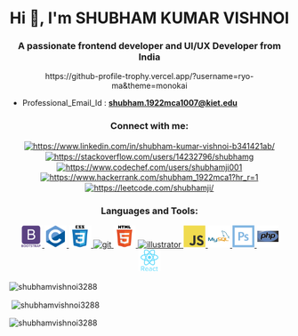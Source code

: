 <h1 align="center">Hi 👋, I'm SHUBHAM KUMAR VISHNOI</h1>
<h3 align="center">A passionate frontend developer and UI/UX Developer from India</h3>

<center>
https://github-profile-trophy.vercel.app/?username=ryo-ma&theme=monokai
</center>


- Professional_Email_Id : **shubham.1922mca1007@kiet.edu**

<h3 align="center">Connect with me:</h3>
<p align="center">
<a href="https://www.linkedin.com/in/shubham-kumar-vishnoi-b341421ab/" target="blank"><img align="center" src="https://raw.githubusercontent.com/rahuldkjain/github-profile-readme-generator/master/src/images/icons/Social/linked-in-alt.svg" alt="https://www.linkedin.com/in/shubham-kumar-vishnoi-b341421ab/" height="30" width="40" /></a>
<a href="https://stackoverflow.com/users/https://stackoverflow.com/users/14232796/shubhamg" target="blank"><img align="center" src="https://raw.githubusercontent.com/rahuldkjain/github-profile-readme-generator/master/src/images/icons/Social/stack-overflow.svg" alt="https://stackoverflow.com/users/14232796/shubhamg" height="30" width="40" /></a>
<a href="https://www.codechef.com/users/shubhamji001" target="blank"><img align="center" src="https://cdn.jsdelivr.net/npm/simple-icons@3.1.0/icons/codechef.svg" alt="https://www.codechef.com/users/shubhamji001" height="30" width="40" /></a>
<a href="https://www.hackerrank.com/shubham_1922mca1" target="blank"><img align="center" src="https://raw.githubusercontent.com/rahuldkjain/github-profile-readme-generator/master/src/images/icons/Social/hackerrank.svg" alt="https://www.hackerrank.com/shubham_1922mca1?hr_r=1" height="30" width="40" /></a>
<a href="https://leetcode.com/shubhamji/" target="blank"><img align="center" src="https://raw.githubusercontent.com/rahuldkjain/github-profile-readme-generator/master/src/images/icons/Social/leet-code.svg" alt="https://leetcode.com/shubhamji/" height="30" width="40" /></a>
</p>

<h3 align="center">Languages and Tools:</h3>
<p align="center"> <a href="https://getbootstrap.com" target="_blank"> <img src="https://raw.githubusercontent.com/devicons/devicon/master/icons/bootstrap/bootstrap-plain-wordmark.svg" alt="bootstrap" width="40" height="40"/> </a> <a href="https://www.cprogramming.com/" target="_blank"> <img src="https://raw.githubusercontent.com/devicons/devicon/master/icons/c/c-original.svg" alt="c" width="40" height="40"/> </a> <a href="https://www.w3schools.com/css/" target="_blank"> <img src="https://raw.githubusercontent.com/devicons/devicon/master/icons/css3/css3-original-wordmark.svg" alt="css3" width="40" height="40"/> </a> <a href="https://git-scm.com/" target="_blank"> <img src="https://www.vectorlogo.zone/logos/git-scm/git-scm-icon.svg" alt="git" width="40" height="40"/> </a> <a href="https://www.w3.org/html/" target="_blank"> <img src="https://raw.githubusercontent.com/devicons/devicon/master/icons/html5/html5-original-wordmark.svg" alt="html5" width="40" height="40"/> </a> <a href="https://www.adobe.com/in/products/illustrator.html" target="_blank"> <img src="https://www.vectorlogo.zone/logos/adobe_illustrator/adobe_illustrator-icon.svg" alt="illustrator" width="40" height="40"/> </a> <a href="https://developer.mozilla.org/en-US/docs/Web/JavaScript" target="_blank"> <img src="https://raw.githubusercontent.com/devicons/devicon/master/icons/javascript/javascript-original.svg" alt="javascript" width="40" height="40"/> </a> <a href="https://www.mysql.com/" target="_blank"> <img src="https://raw.githubusercontent.com/devicons/devicon/master/icons/mysql/mysql-original-wordmark.svg" alt="mysql" width="40" height="40"/> </a> <a href="https://www.photoshop.com/en" target="_blank"> <img src="https://raw.githubusercontent.com/devicons/devicon/master/icons/photoshop/photoshop-line.svg" alt="photoshop" width="40" height="40"/> </a> <a href="https://www.php.net" target="_blank"> <img src="https://raw.githubusercontent.com/devicons/devicon/master/icons/php/php-original.svg" alt="php" width="40" height="40"/> </a> <a href="https://reactjs.org/" target="_blank"> <img src="https://raw.githubusercontent.com/devicons/devicon/master/icons/react/react-original-wordmark.svg" alt="react" width="40" height="40"/> </a> </p>

<p><img align="center" src="https://github-readme-stats.vercel.app/api/top-langs?username=shubhamvishnoi3288&show_icons=true&locale=en&layout=compact" alt="shubhamvishnoi3288" /></p>

<p>&nbsp;<img align="center" src="https://github-readme-stats.vercel.app/api?username=shubhamvishnoi3288&show_icons=true&locale=en" alt="shubhamvishnoi3288" /></p>

<p><img align="center" src="https://github-readme-streak-stats.herokuapp.com/?user=shubhamvishnoi3288&" alt="shubhamvishnoi3288" /></p>
